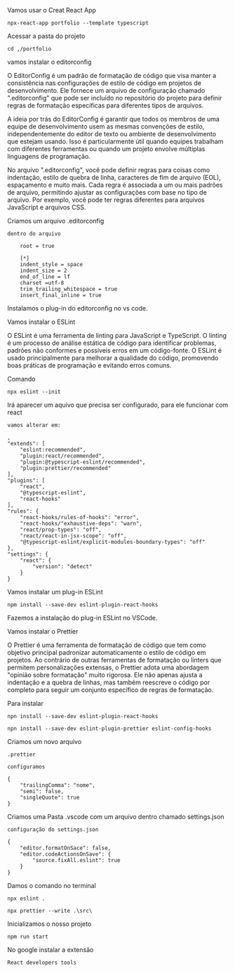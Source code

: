 Vamos usar o Creat React App

    npx-react-app portfolio --template typescript

Acessar a pasta do projeto

    cd ,/portfolio

vamos instalar o editorconfig

O EditorConfig é um padrão de formatação de código que visa manter a consistência nas configurações de estilo de código em projetos de desenvolvimento. Ele fornece um arquivo de configuração chamado ".editorconfig" que pode ser incluído no repositório do projeto para definir regras de formatação específicas para diferentes tipos de arquivos.

A ideia por trás do EditorConfig é garantir que todos os membros de uma equipe de desenvolvimento usem as mesmas convenções de estilo, independentemente do editor de texto ou ambiente de desenvolvimento que estejam usando. Isso é particularmente útil quando equipes trabalham com diferentes ferramentas ou quando um projeto envolve múltiplas linguagens de programação.

No arquivo ".editorconfig", você pode definir regras para coisas como indentação, estilo de quebra de linha, caracteres de fim de arquivo (EOL), espaçamento e muito mais. Cada regra é associada a um ou mais padrões de arquivo, permitindo ajustar as configurações com base no tipo de arquivo. Por exemplo, você pode ter regras diferentes para arquivos JavaScript e arquivos CSS.


Criamos um arquivo .editorconfig

    dentro do arquivo

        root = true

        [*]
        indent_style = space
        indent_size = 2
        end_of_line = lf
        charset =utf-8 
        trim_trailing_whitespace = true 
        insert_final_inline = true

Instalamos o plug-in do editorconfig no vs code.

Vamos instalar o ESLint 

O ESLint é uma ferramenta de linting para JavaScript e TypeScript. O linting é um processo de análise estática de código para identificar problemas, padrões não conformes e possíveis erros em um código-fonte. O ESLint é usado principalmente para melhorar a qualidade do código, promovendo boas práticas de programação e evitando erros comuns.

Comando 

    npx eslint --init

Irá aparecer um aquivo que precisa ser configurado, para ele funcionar com react

    vamos alterar em:

    ,
    "extends": [
        "eslint:recommended",
        "plugin:react/recommended",
        "plugin:@typescript-eslint/recommended",
        "plugin:prettier/recommended"
    ],
    "plugins": [
        "react",
        "@typescript-eslint",
        "react-hooks"
    ],
    "rules": {
        "react-hooks/rules-of-hooks": "error",
        "react-hooks/"exhaustive-deps": "warn",
        "react/prop-types": "off",
        "react/react-in-jsx-scope": "off",
        "@typescript-eslint/explicit-modules-boundary-types": "off"
    }, 
    "settings": {
        "react": {
            "version": "detect"
        }
    }


Vamos instalar um plug-in ESLint 

    npm install --save-dev eslint-plugin-react-hooks

Fazemos a instalação do plug-in ESLint no VSCode.

Vamos instalar o Prettier

O Prettier é uma ferramenta de formatação de código que tem como objetivo principal padronizar automaticamente o estilo de código em projetos. Ao contrário de outras ferramentas de formatação ou linters que permitem personalizações extensas, o Prettier adota uma abordagem "opinião sobre formatação" muito rigorosa. Ele não apenas ajusta a indentação e a quebra de linhas, mas também reescreve o código por completo para seguir um conjunto específico de regras de formatação.

Para instalar 

    npn install --save-dev eslint-plugin-react-hooks

    npn install --save-dev eslint-plugin-prettier eslint-config-hooks

Criamos um novo arquivo

    .prettier

    configuramos 

    {
        "trailingComma": "nome",
        "semi": false,
        "singleQuote": true
    }

Criamos uma Pasta .vscode com um arquivo dentro chamado settings.json

    configuração do settings.json

    {
        "editor.formatOnSace": false,
        "editor.codeActionsOnSave": {
            "source.fixAll.eslint": true 
        }
    }

Damos o comando no terminal 

    npx eslint .

    npx prettier --write .\src\

Inicializamos o nosso projeto

    npm run start

No google instalar a extensão 

    React developers tools


